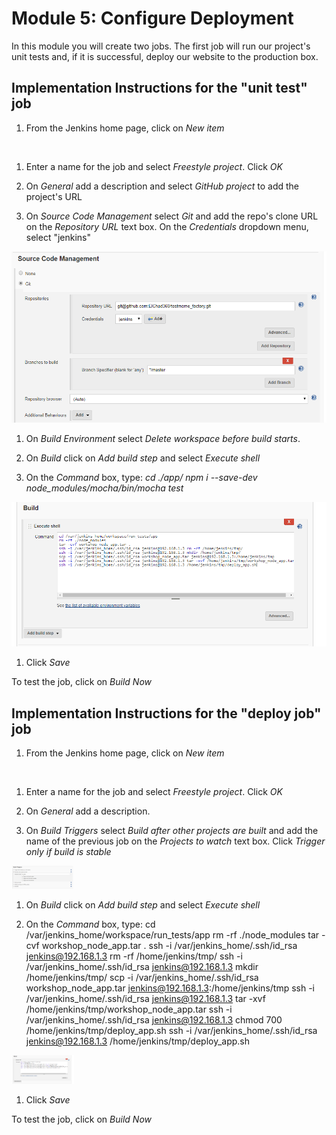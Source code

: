# Module 5: Configure Deployment

In this module you will create two jobs.
The first job will run our project's unit tests and, if it is successful, deploy our website to the production box.



## Implementation Instructions for the "unit test" job

1. From the Jenkins home page, click on *New item*

<img src="images/newitem.png" alt="" width="">

1. Enter a name for the job and select *Freestyle project*. Click *OK*

1. On *General* add a description and select *GitHub project* to add the project's URL

1. On *Source Code Management* select *Git* and add the repo's clone URL on the *Repository URL* text box.
On the *Credentials* dropdown menu, select "jenkins"

<img src="images/job1scm.png" alt="" width="">

1. On *Build Environment* select *Delete workspace before build starts*.

1. On *Build* click on *Add build step* and select *Execute shell*

1. On the *Command* box, type:
*cd ./app/*
*npm i --save-dev*
*node_modules/mocha/bin/mocha test*

<img src="images/job2buildexecuteShell.png" alt="" width="">

1. Click *Save*

To test the job, click on *Build Now*


## Implementation Instructions for the "deploy job" job

1. From the Jenkins home page, click on *New item*

<img src="images/newitem.png" alt="" width="">

1. Enter a name for the job and select *Freestyle project*. Click *OK*

1. On *General* add a description.

1. On *Build Triggers* select *Build after other projects are built* and add the name of the previous job on the *Projects to watch* text box.
Click *Trigger only if build is stable*

<img src="images/job2buildtrigger.png" alt="" width="100">


1. On *Build* click on *Add build step* and select *Execute shell*

1. On the *Command* box, type:
cd /var/jenkins_home/workspace/run_tests/app
rm -rf ./node_modules
tar -cvf workshop_node_app.tar .
ssh -i /var/jenkins_home/.ssh/id_rsa jenkins@192.168.1.3 rm -rf /home/jenkins/tmp/
ssh -i /var/jenkins_home/.ssh/id_rsa jenkins@192.168.1.3 mkdir /home/jenkins/tmp/
scp -i /var/jenkins_home/.ssh/id_rsa workshop_node_app.tar jenkins@192.168.1.3:/home/jenkins/tmp
ssh -i /var/jenkins_home/.ssh/id_rsa jenkins@192.168.1.3 tar -xvf /home/jenkins/tmp/workshop_node_app.tar
ssh -i /var/jenkins_home/.ssh/id_rsa jenkins@192.168.1.3 chmod 700 /home/jenkins/tmp/deploy_app.sh
ssh -i /var/jenkins_home/.ssh/id_rsa jenkins@192.168.1.3 /home/jenkins/tmp/deploy_app.sh

<img src="images/job2buildexecuteShell.png" alt="" width="100">

1. Click *Save*

To test the job, click on *Build Now*
